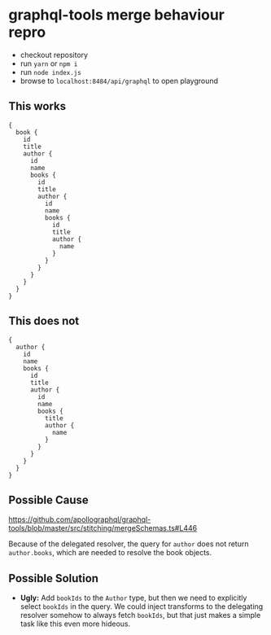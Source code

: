 # graphql-tools merge behaviour repro

- checkout repository
- run `yarn` or `npm i`
- run `node index.js`
- browse to `localhost:8484/api/graphql` to open playground

## This works
```gql
{
  book {
    id
    title
    author {
      id
      name
      books {
        id
        title
        author {
          id
          name
          books {
            id
            title
            author {
              name
            }
          }
        }
      }
    }
  }
}
```

## This does not
```gql
{
  author {
    id
    name
    books {
      id
      title
      author {
        id
        name
        books {
          title
          author {
            name
          }
        }
      }
    }
  }
}
```

## Possible Cause
https://github.com/apollographql/graphql-tools/blob/master/src/stitching/mergeSchemas.ts#L446

Because of the delegated resolver, the query for `author` does not return `author.books`, which are needed to resolve the book objects.

## Possible Solution
- **Ugly:** Add `bookIds` to the `Author` type, but then we need to explicitly select `bookIds` in the query. We could inject transforms to the delegating resolver somehow to always fetch `bookIds`, but that just makes a simple task like this even more hideous.